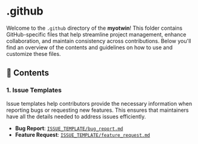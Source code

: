 
# .github

Welcome to the `.github` directory of the **myotwin**! This folder contains GitHub-specific files that help streamline project management, enhance collaboration, and maintain consistency across contributions. Below you'll find an overview of the contents and guidelines on how to use and customize these files.

## 📝 Contents

### 1. Issue Templates

Issue templates help contributors provide the necessary information when reporting bugs or requesting new features. This ensures that maintainers have all the details needed to address issues efficiently.

- **Bug Report**: [`ISSUE_TEMPLATE/bug_report.md`](ISSUE_TEMPLATE/bug_report.md)
- **Feature Request**: [`ISSUE_TEMPLATE/feature_request.md`](ISSUE_TEMPLATE/feature_request.md)



